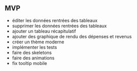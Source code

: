 ## MVP

-   éditer les données rentrées des tableaux
-   supprimer les données rentrées des tableaux
-   ajouter un tableau récapitulatif
-   ajouter des graphique de rendu des dépenses et revenus
-   créer un thème moderne
-   implémenter les tests
-   faire des skeletons
-   faire des animations
-   fix tooltip mobile
<!-- -   ajouter une page dashboard avec météo, prise de notes, calendrier -->
